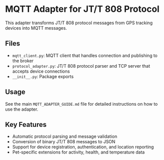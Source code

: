 # MQTT Adapter for JT/T 808 Protocol

This adapter transforms JT/T 808 protocol messages from GPS tracking devices into MQTT messages.

## Files

- `mqtt_client.py`: MQTT client that handles connection and publishing to the broker
- `protocol_adapter.py`: JT/T 808 protocol parser and TCP server that accepts device connections
- `__init__.py`: Package exports

## Usage

See the main `MQTT_ADAPTER_GUIDE.md` file for detailed instructions on how to use the adapter.

## Key Features

- Automatic protocol parsing and message validation
- Conversion of binary JT/T 808 messages to JSON
- Support for device registration, authentication, and location reporting
- Pet-specific extensions for activity, health, and temperature data

